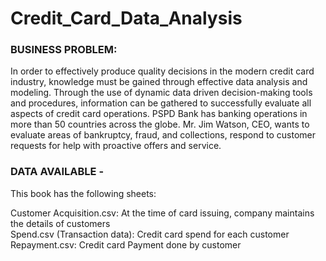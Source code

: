 # Credit_Card_Data_Analysis

### BUSINESS PROBLEM:
In order to effectively produce quality decisions in the modern credit card industry, knowledge 
must be gained through effective data analysis and modeling. Through the use of dynamic data driven decision-making tools and procedures, information can be gathered to successfully evaluate 
all aspects of credit card operations. PSPD Bank has banking operations in more than 50 countries 
across the globe. Mr. Jim Watson, CEO, wants to evaluate areas of bankruptcy, fraud, and 
collections, respond to customer requests for help with proactive offers and service.

### DATA AVAILABLE -
This book has the following sheets:

 Customer Acquisition.csv: At the time of card issuing, company maintains the details of customers</br>
 Spend.csv (Transaction data): Credit card spend for each customer</br>
 Repayment.csv: Credit card Payment done by customer
